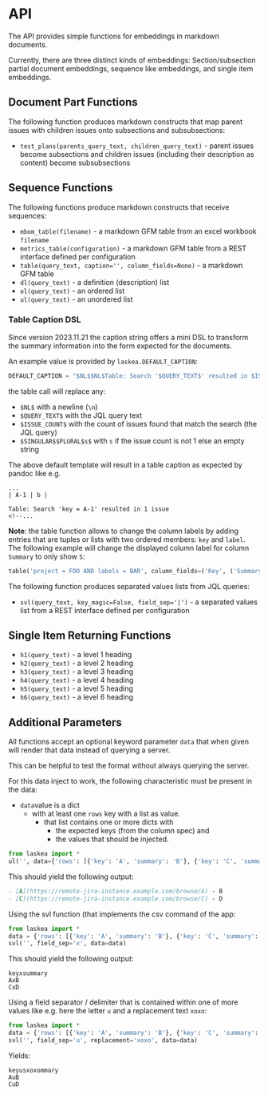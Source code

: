 # API

The API provides simple functions for embeddings in markdown documents.

Currently, there are three distinct kinds of embeddings: Section/subsection partial document embeddings, sequence like embeddings, and single item embeddings.

## Document Part Functions

The following function produces markdown constructs that map parent issues with children issues onto subsections and subsubsections:

* `test_plans(parents_query_text, children_query_text)` - parent issues become subsections and children issues (including their description as content) become subsubsections

## Sequence Functions

The following functions produce markdown constructs that receive sequences:

* `mbom_table(filename)` - a markdown GFM table from an excel workbook `filename`
* `metrics_table(configuration)` - a markdown GFM table from a REST interface defined per configuration
* `table(query_text, caption='', column_fields=None)` - a markdown GFM table
* `dl(query_text)` - a definition (description) list
* `ol(query_text)` - an ordered list
* `ul(query_text)` - an unordered list


### Table Caption DSL

Since version 2023.11.21 the caption string offers a mini DSL to transform the summary information
into the form expected for the documents.

An example value is provided by `laskea.DEFAULT_CAPTION`:

```python
DEFAULT_CAPTION = "$NL$$NL$Table: Search '$QUERY_TEXT$' resulted in $ISSUE_COUNT$ issue$SINGULAR$$PLURAL$s$"
``` 

the table call will replace any:

* `$NL$` with a newline (`\n`)
* `$QUERY_TEXT$` with the JQL query text
* `$ISSUE_COUNT$` with the count of issues found that match the search (the JQL query)
* `$SINGULAR$$PLURAL$s$` with `s` if the issue count is not 1 else an empty string

The above default template will result in a table caption as expected by pandoc like e.g.

```
...
| A-1 | b |

Table: Search 'key = A-1' resulted in 1 issue
<!--...
```

**Note**: the table function allows to change the column labels by adding entries that are tuples or lists with two ordered members: `key` and `label`. 
The following example will change the displayed column label for column `Summary` to only show `S`:

```python
table('project = FOO AND labels = BAR', column_fields=('Key', ('Summary', 'S'), 'Baz', 'Quux'))
```

The following function produces separated values lists from JQL queries:

* `svl(query_text, key_magic=False, field_sep='|')` - a separated values list from a REST interface defined per configuration

## Single Item Returning Functions

* `h1(query_text)` - a level 1 heading
* `h2(query_text)` - a level 2 heading
* `h3(query_text)` - a level 3 heading
* `h4(query_text)` - a level 4 heading
* `h5(query_text)` - a level 5 heading
* `h6(query_text)` - a level 6 heading

## Additional Parameters

All functions accept an optional keyword parameter `data` that when given will render that data instead of querying a server.

This can be helpful to test the format without always querying the server.

For this data inject to work, the following characteristic must be present in the data:

* `data`value is a dict
    * with at least one `rows` key with a list as value.
        * that list contains one or more dicts with 
            * the expected keys (from the column spec) and
            * the values that should be injected.

```python
from laskea import *
ul('', data={'rows': [{'key': 'A', 'summary': 'B'}, {'key': 'C', 'summary': 'D'}]})
```

This should yield the following output:

```markdown
- [A](https://remote-jira-instance.example.com/browse/A) - B
- [C](https://remote-jira-instance.example.com/browse/C) - D

```

Using the svl function (that implements the csv command of the app:

```python
from laskea import *
data = {'rows': [{'key': 'A', 'summary': 'B'}, {'key': 'C', 'summary': 'D'}]}
svl('', field_sep='x', data=data)
```

This should yield the following output:

```csv
keyxsummary
AxB
CxD

```

Using a field separator / delimiter that is contained within one of more values
like e.g. here the letter `u` and a replacement text `xoxo`:

```python
from laskea import *
data = {'rows': [{'key': 'A', 'summary': 'B'}, {'key': 'C', 'summary': 'D'}]}
svl('', field_sep='u', replacement='xoxo', data=data)
```

Yields:

```csv
keyusxoxommary
AuB
CuD

```

